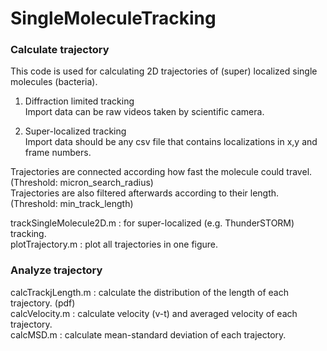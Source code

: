 # SingleMoleculeTracking
### Calculate trajectory
This code is used for calculating 2D trajectories of (super) localized single molecules (bacteria).

1. Diffraction limited tracking\
Import data can be raw videos taken by scientific camera.

2. Super-localized tracking\
Import data should be any csv file that contains localizations in x,y and frame numbers.

Trajectories are connected according how fast the molecule could travel. (Threshold: micron_search_radius)\
Trajectories are also filtered afterwards according to their length. (Threshold: min_track_length)

trackSingleMolecule2D.m : for super-localized (e.g. ThunderSTORM) tracking.\
plotTrajectory.m : plot all trajectories in one figure.

### Analyze trajectory
calcTrackjLength.m : calculate the distribution of the length of each trajectory. (pdf)\
calcVelocity.m : calculate velocity (v-t) and averaged velocity of each trajectory.\
calcMSD.m : calculate mean-standard deviation of each trajectory.
